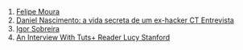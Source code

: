 1. [Felipe Moura](http://setup.loopinfinito.com.br/felipe-moura/)
1. [Daniel Nascimento: a vida secreta de um ex-hacker CT Entrevista](https://www.youtube.com/watch?v=HWdHMMQRC7s)
1. [Igor Sobreira](http://setup.loopinfinito.com.br/igor-sobreira/)
1. [An Interview With Tuts+ Reader Lucy Stanford](http://cgi.tutsplus.com/articles/an-interview-with-tuts-reader-lucy-stanford--cms-24947?utm_source=Tuts+&utm_medium=email&utm_campaign=WeeklyDigest&utm_content=WeeklyDigest-20151001&WT.mc_id=Tuts+_email_WeeklyDigest-20151001)
